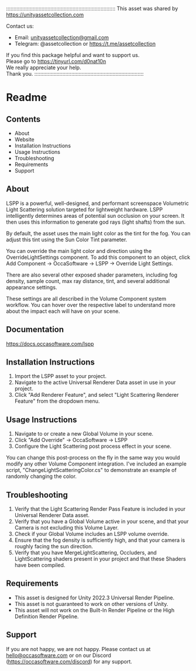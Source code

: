 ::::::::::::::::::::::::::::::::::::::::::::::::::::::::::::::::::::::::::
 This asset was shared by https://unityassetcollection.com

 Contact us:
 - Email: unityassetcollection@gmail.com
 - Telegram: @assetcollection or https://t.me/assetcollection
								
 If you find this package helpful and want to support us. 	
 Please go to https://tinyurl.com/d0nat10n			
 We really appreciate your help.				
 Thank you.	
::::::::::::::::::::::::::::::::::::::::::::::::::::::::::::::::::::::::::




# Readme

## Contents

- About
- Website
- Installation Instructions
- Usage Instructions
- Troubleshooting
- Requirements
- Support

## About

LSPP is a powerful, well-designed, and performant screenspace Volumetric Light Scattering solution targeted for lightweight hardware.
LSPP intelligently determines areas of potential sun occlusion on your screen. It then uses this information to generate god rays (light shafts) from the sun.

By default, the asset uses the main light color as the tint for the fog. You can adjust this tint using the Sun Color Tint parameter.

You can override the main light color and direction using the OverrideLightSettings component. To add this component to an object, click Add Component -> OccaSoftware -> LSPP -> Override Light Settings.

There are also several other exposed shader parameters, including fog density, sample count, max ray distance, tint, and several additional appearance settings.

These settings are all described in the Volume Component system workflow. You can hover over the respective label to understand more about the impact each will have on your scene.

## Documentation

<https://docs.occasoftware.com/lspp>

## Installation Instructions

1. Import the LSPP asset to your project.
2. Navigate to the active Universal Renderer Data asset in use in your project.
3. Click "Add Renderer Feature", and select "Light Scattering Renderer Feature" from the dropdown menu.

## Usage Instructions

1. Navigate to or create a new Global Volume in your scene.
2. Click "Add Override" -> OccaSoftware -> LSPP
3. Configure the Light Scattering post process effect in your scene.

You can change this post-process on the fly in the same way you would modify any other Volume Component integration.
I've included an example script, "ChangeLightScatteringColor.cs" to demonstrate an example of randomly changing the color.

## Troubleshooting

1. Verify that the Light Scattering Render Pass Feature is included in your Universal Renderer Data asset.
2. Verify that you have a Global Volume active in your scene, and that your Camera is not excluding this Volume Layer.
3. Check if your Global Volume includes an LSPP volume override.
4. Ensure that the fog density is sufficiently high, and that your camera is roughly facing the sun direction.
5. Verify that you have MergeLightScattering, Occluders, and LightScattering shaders present in your project and that these Shaders have been compiled.

## Requirements

- This asset is designed for Unity 2022.3 Universal Render Pipeline.
- This asset is not guaranteed to work on other versions of Unity.
- This asset will not work on the Built-In Render Pipeline or the High Definition Render Pipeline.

## Support

If you are not happy, we are not happy.
Please contact us at <hello@occasoftware.com> or on our Discord (<https://occasoftware.com/discord>) for any support.
